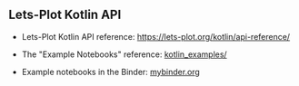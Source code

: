 ## Lets-Plot Kotlin API 
     
* Lets-Plot Kotlin API reference: https://lets-plot.org/kotlin/api-reference/

* The "Example Notebooks" reference: [kotlin_examples/](https://nbviewer.org/github/JetBrains/lets-plot-docs/tree/master/source/kotlin_examples/)

* Example notebooks in the Binder: [mybinder.org](https://mybinder.org/v2/gh/JetBrains/lets-plot-docs/HEAD?labpath=source%2Fkotlin_examples)